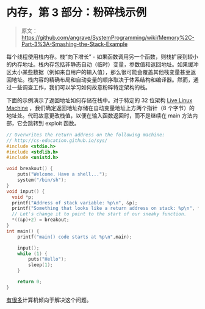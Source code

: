 # 内存，第 3 部分：粉碎栈示例

> 原文：<https://github.com/angrave/SystemProgramming/wiki/Memory%2C-Part-3%3A-Smashing-the-Stack-Example>

每个线程使用栈内存。栈“向下增长” - 如果函数调用另一个函数，则栈扩展到较小的内存地址。栈内存包括非静态自动（临时）变量，参数值和返回地址。如果缓冲区太小某些数据（例如来自用户的输入值），那么很可能会覆盖其他栈变量甚至返回地址。栈内容的精确布局和自动变量的顺序取决于体系结构和编译器。然而，通过一些调查工作，我们可以学习如何故意粉碎特定架构的栈。

下面的示例演示了返回地址如何存储在栈中。对于特定的 32 位架构 [Live Linux Machine](http://cs-education.github.io/sys/) ，我们确定返回地址存储在自动变量地址上方两个指针（8 个字节）的地址处。代码故意更改栈值，以便在输入函数返回时，而不是继续在 main 方法内部，它会跳转到 exploit 函数。

```c
// Overwrites the return address on the following machine:
// http://cs-education.github.io/sys/
#include <stdio.h>
#include <stdlib.h>
#include <unistd.h>

void breakout() {
    puts("Welcome. Have a shell...");
    system("/bin/sh");
}
void input() {
  void *p;
  printf("Address of stack variable: %p\n", &p);
  printf("Something that looks like a return address on stack: %p\n", *((&p)+2));
  // Let's change it to point to the start of our sneaky function.
  *((&p)+2) = breakout;
}
int main() {
    printf("main() code starts at %p\n",main);

    input();
    while (1) {
        puts("Hello");
        sleep(1);
    }

    return 0;
}
```

[有很多](https://en.wikipedia.org/wiki/Stack_buffer_overflow)计算机倾向于解决这个问题。